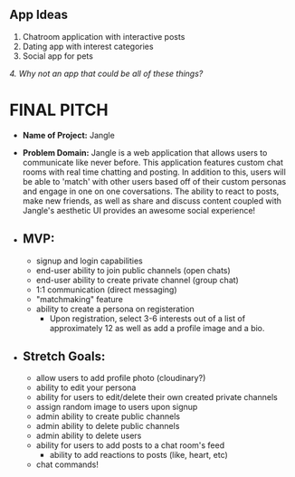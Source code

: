 ## App Ideas

1. Chatroom application with interactive posts
2. Dating app with interest categories
3. Social app for pets

*4. Why not an app that could be all of these things?*

# FINAL PITCH

- **Name of Project:** Jangle
- **Problem Domain:** Jangle is a web application that allows users to communicate like never before. This application features custom chat rooms with real time chatting and posting. In addition to this, users will be able to 'match' with other users based off of their custom personas and engage in one on one coversations. The ability to react to posts, make new friends, as well as share and discuss content coupled with Jangle's aesthetic UI provides an awesome social experience!

- ## **MVP:**
  - signup and login capabilities
  - end-user ability to join public channels (open chats)
  - end-user ability to create private channel (group chat)
  - 1:1 communication (direct messaging)
  - "matchmaking" feature
  - ability to create a persona on registeration
    - Upon registration, select 3-6 interests out of a list of approximately 12 as well as add a profile image and a bio.
- ## **Stretch Goals:**
  - allow users to add profile photo (cloudinary?)
  - ability to edit your persona
  - ability for users to edit/delete their own created private channels
  - assign random image to users upon signup
  - admin ability to create public channels
  - admin ability to delete public channels
  - admin ability to delete users
  - ability for users to add posts to a chat room's feed
    - ability to add reactions to posts (like, heart, etc)
  - chat commands!

<!--
- Music
    - hip hop
    - punk
    - jazz
- Recreation
    - hiking
    - fishing
    - cycling
    - gardening
- Social
    - friends
    - dating

    - fashion
    - sports
    - Politics
    - cooking
    - LGBTQIA+
    - arts
    - gaming
    - neurodivergence
    - media



    ability for users to "like" (thumbs up), "love" (heart), "eyeroll" (bea arthur's face), "dislike" (thumbs down) posts
      -  -->
